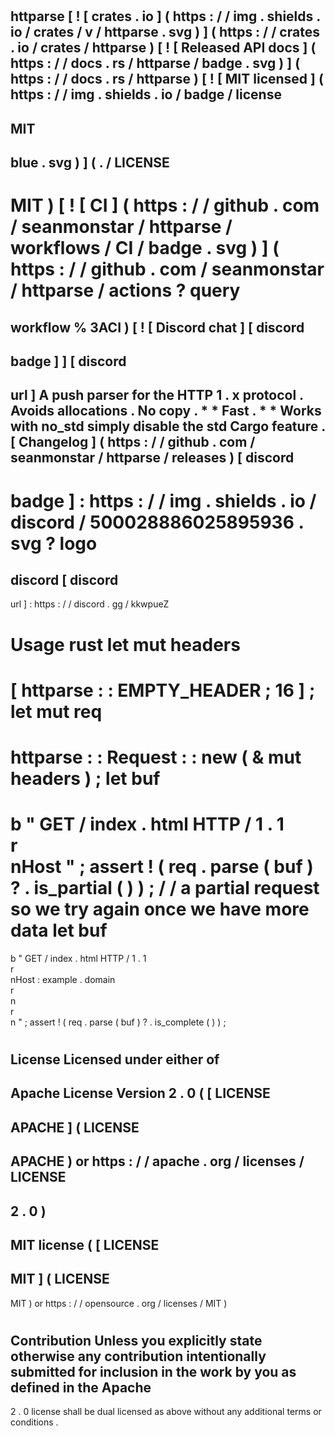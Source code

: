 #
httparse
[
!
[
crates
.
io
]
(
https
:
/
/
img
.
shields
.
io
/
crates
/
v
/
httparse
.
svg
)
]
(
https
:
/
/
crates
.
io
/
crates
/
httparse
)
[
!
[
Released
API
docs
]
(
https
:
/
/
docs
.
rs
/
httparse
/
badge
.
svg
)
]
(
https
:
/
/
docs
.
rs
/
httparse
)
[
!
[
MIT
licensed
]
(
https
:
/
/
img
.
shields
.
io
/
badge
/
license
-
MIT
-
blue
.
svg
)
]
(
.
/
LICENSE
-
MIT
)
[
!
[
CI
]
(
https
:
/
/
github
.
com
/
seanmonstar
/
httparse
/
workflows
/
CI
/
badge
.
svg
)
]
(
https
:
/
/
github
.
com
/
seanmonstar
/
httparse
/
actions
?
query
=
workflow
%
3ACI
)
[
!
[
Discord
chat
]
[
discord
-
badge
]
]
[
discord
-
url
]
A
push
parser
for
the
HTTP
1
.
x
protocol
.
Avoids
allocations
.
No
copy
.
*
*
Fast
.
*
*
Works
with
no_std
simply
disable
the
std
Cargo
feature
.
[
Changelog
]
(
https
:
/
/
github
.
com
/
seanmonstar
/
httparse
/
releases
)
[
discord
-
badge
]
:
https
:
/
/
img
.
shields
.
io
/
discord
/
500028886025895936
.
svg
?
logo
=
discord
[
discord
-
url
]
:
https
:
/
/
discord
.
gg
/
kkwpueZ
#
#
Usage
rust
let
mut
headers
=
[
httparse
:
:
EMPTY_HEADER
;
16
]
;
let
mut
req
=
httparse
:
:
Request
:
:
new
(
&
mut
headers
)
;
let
buf
=
b
"
GET
/
index
.
html
HTTP
/
1
.
1
\
r
\
nHost
"
;
assert
!
(
req
.
parse
(
buf
)
?
.
is_partial
(
)
)
;
/
/
a
partial
request
so
we
try
again
once
we
have
more
data
let
buf
=
b
"
GET
/
index
.
html
HTTP
/
1
.
1
\
r
\
nHost
:
example
.
domain
\
r
\
n
\
r
\
n
"
;
assert
!
(
req
.
parse
(
buf
)
?
.
is_complete
(
)
)
;
#
#
License
Licensed
under
either
of
-
Apache
License
Version
2
.
0
(
[
LICENSE
-
APACHE
]
(
LICENSE
-
APACHE
)
or
https
:
/
/
apache
.
org
/
licenses
/
LICENSE
-
2
.
0
)
-
MIT
license
(
[
LICENSE
-
MIT
]
(
LICENSE
-
MIT
)
or
https
:
/
/
opensource
.
org
/
licenses
/
MIT
)
#
#
#
Contribution
Unless
you
explicitly
state
otherwise
any
contribution
intentionally
submitted
for
inclusion
in
the
work
by
you
as
defined
in
the
Apache
-
2
.
0
license
shall
be
dual
licensed
as
above
without
any
additional
terms
or
conditions
.
